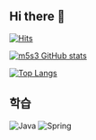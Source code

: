 ## Hi there 👋

[![Hits](https://hits.seeyoufarm.com/api/count/incr/badge.svg?url=https%3A%2F%2Fgithub.com%2Fm5s3%2Fhit-counter&count_bg=%2379C83D&title_bg=%23555555&icon=&icon_color=%23E7E7E7&title=hits&edge_flat=false)](https://hits.seeyoufarm.com)

[![m5s3 GitHub stats](https://github-readme-stats.vercel.app/api?username=m5s3&hide=contribs,prs&count_private=true&show_icons=true&theme=graywhite)](https://github.com/anuraghazra/github-readme-stats)


[![Top Langs](https://github-readme-stats.vercel.app/api/top-langs/?username=m5s3&layout=compact&hide=HTML,JavaScript,CSS,Procfile)](https://github.com/anuraghazra/github-readme-stats)


## 학습
<img alt="Java" src ="https://img.shields.io/badge/Java-007396.svg?&style=for-the-badge&logo=Java&logoColor=white"/> <img alt="Spring" src ="https://img.shields.io/badge/Spring-007396.svg?&style=for-the-badge&logo=Java&logoColor=white"/>

<!--
**m5s3/m5s3** is a ✨ _special_ ✨ repository because its `README.md` (this file) appears on your GitHub profile.

Here are some ideas to get you started:

- 🔭 I’m currently working on ...
- 🌱 I’m currently learning ...
- 👯 I’m looking to collaborate on ...
- 🤔 I’m looking for help with ...
- 💬 Ask me about ...
- 📫 How to reach me: ...
- 😄 Pronouns: ...
- ⚡ Fun fact: ...
-->
